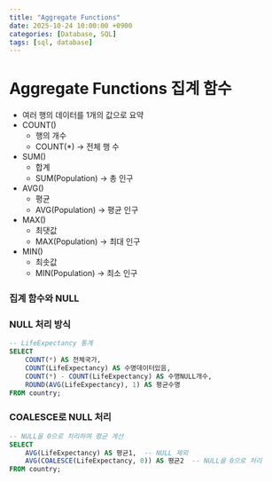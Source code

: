 ```yaml
---
title: "Aggregate Functions"
date: 2025-10-24 10:00:00 +0900
categories: [Database, SQL]
tags: [sql, database]
---
```


# Aggregate Functions 집계 함수

- 여러 행의 데이터를 1개의 값으로 요약
- COUNT()
  - 행의 개수
  - COUNT(\*) → 전체 행 수
- SUM()
  - 합계
  - SUM(Population) → 총 인구
- AVG()
  - 평균
  - AVG(Population) → 평균 인구
- MAX()
  - 최댓값
  - MAX(Population) → 최대 인구
- MIN()
  - 최솟값
  - MIN(Population) → 최소 인구

### **집계 함수와 NULL**

### **NULL 처리 방식**

```sql
-- LifeExpectancy 통계
SELECT
    COUNT(*) AS 전체국가,
    COUNT(LifeExpectancy) AS 수명데이터있음,
    COUNT(*) - COUNT(LifeExpectancy) AS 수명NULL개수,
    ROUND(AVG(LifeExpectancy), 1) AS 평균수명
FROM country;

```

### **COALESCE로 NULL 처리**

```sql
-- NULL을 0으로 처리하여 평균 계산
SELECT
    AVG(LifeExpectancy) AS 평균1,  -- NULL 제외
    AVG(COALESCE(LifeExpectancy, 0)) AS 평균2  -- NULL을 0으로 처리
FROM country;
```
